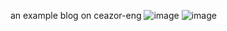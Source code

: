 
an example blog on ceazor-eng 
![image](https://user-images.githubusercontent.com/72573043/193211929-090ba8fe-5a74-47dd-95b6-864d7f3a8dc0.png)
![image](https://user-images.githubusercontent.com/72573043/193212009-a9b13359-b443-42c0-a0be-3a175c9fa846.png)
